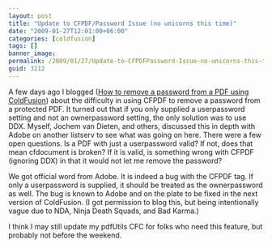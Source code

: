 ```yaml
---
layout: post
title: "Update to CFPDF/Password Issue (no unicorns this time)"
date: "2009-01-27T12:01:00+06:00"
categories: [coldfusion]
tags: []
banner_image: 
permalink: /2009/01/27/Update-to-CFPDFPassword-Issue-no-unicorns-this-time
guid: 3212
---
```


A few days ago I blogged (<a href="http://www.raymondcamden.com/index.cfm/2009/1/23/How-to-remove-a-password-from-a-PDF-using-ColdFusion">How to remove a password from a PDF using ColdFusion</a>) about the difficulty in using CFPDF to remove a password from a protected PDF. It turned out that if you only supplied a userpassword setting and not an ownerpassword setting, the only solution was to use DDX. Myself, Jochem van Dieten, and others, discussed this in depth with Adobe on another listserv to see what was going on here. There were a few open questions. Is a PDF with just a userpassword valid? If not, does that mean cfdocument is broken? If it is valid, is something wrong with CFPDF (ignoring DDX) in that it would not let me remove the password?

We got official word from Adobe. It is indeed a bug with the CFPDF tag. If only a userpassword is supplied, it should be treated as the ownerpassword as well. The bug is known to Adobe and on the plate to be fixed in the next version of ColdFusion. (I got permission to blog this, but being intentionally vague due to NDA, Ninja Death Squads, and Bad Karma.)

I think I may still update my pdfUtils CFC for folks who need this feature, but probably not before the weekend.